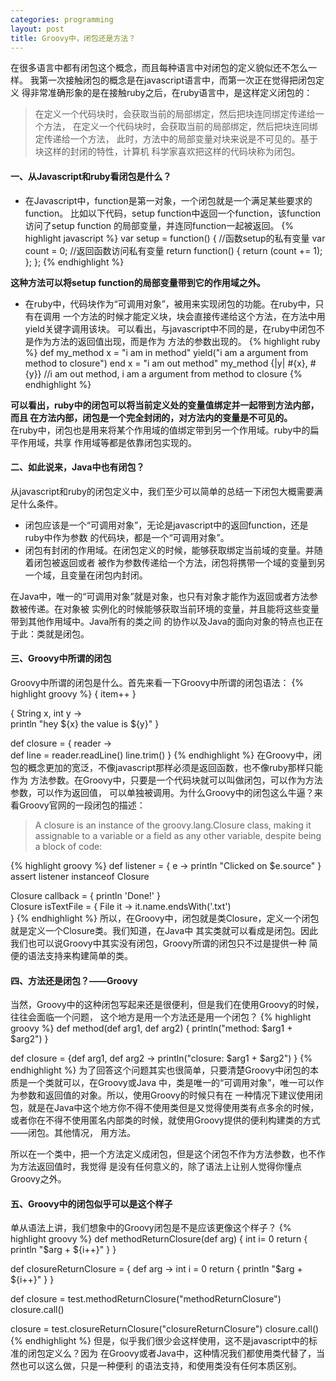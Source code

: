 ```yaml
---
categories: programming
layout: post
title: Groovy中，闭包还是方法？
---
```


在很多语言中都有闭包这个概念，而且每种语言中对闭包的定义貌似还不怎么一样。
我第一次接触闭包的概念是在javascript语言中，而第一次正在觉得把闭包定义
得非常准确形象的是在接触ruby之后，在ruby语言中，是这样定义闭包的：  
<!-- more -->  

> 在定义一个代码块时，会获取当前的局部绑定，然后把块连同绑定传递给一个方法，
> 在定义一个代码块时，会获取当前的局部绑定，然后把块连同绑定传递给一个方法，
> 此时，方法中的局部变量对块来说是不可见的。基于块这样的封闭的特性，计算机
> 科学家喜欢把这样的代码块称为闭包。

#### 一、从Javascript和ruby看闭包是什么？
*  在Javascript中，function是第一对象，一个闭包就是一个满足某些要求的function。
比如以下代码，setup function中返回一个function，该function访问了setup function 
的局部变量，并连同function一起被返回。
{% highlight javascript %}
var  setup = function() {
    //函数setup的私有变量
    var count = 0;
    //返回函数访问私有变量
    return function() {
        return (count += 1);
    };
};
{% endhighlight %}

<b>这种方法可以将setup function的局部变量带到它的作用域之外。</b>

* 在ruby中，代码块作为“可调用对象”，被用来实现闭包的功能。在ruby中，只有在调用
一个方法的时候才能定义块，块会直接传递给这个方法，在方法中用yield关键字调用该块。
可以看出，与javascript中不同的是，在ruby中闭包不是作为方法的返回值出现，而是作为
方法的参数出现的。
{% highlight ruby %}
def my_method
    x = "i am in method"
    yield("i am a argument from method to closure")
end
x = "i am out method"
my_method {|y| #{x}, #{y}}
//i am out method, i am a argument from method to closure
{% endhighlight %}

<b>可以看出，ruby中的闭包可以将当前定义处的变量值绑定并一起带到方法内部，而且
在方法内部，闭包是一个完全封闭的，对方法内的变量是不可见的。</b>    
在ruby中，闭包也是用来将某个作用域的值绑定带到另一个作用域。ruby中的扁平作用域，共享
作用域等都是依靠闭包实现的。

#### 二、如此说来，Java中也有闭包？
从javascript和ruby的闭包定义中，我们至少可以简单的总结一下闭包大概需要满足什么条件。    

* 闭包应该是一个“可调用对象”，无论是javascript中的返回function，还是ruby中作为参数
的代码块，都是一个“可调用对象”。
* 闭包有封闭的作用域。在闭包定义的时候，能够获取绑定当前域的变量。并随着闭包被返回或者
被作为参数传递给一个方法，闭包将携带一个域的变量到另一个域，且变量在闭包内封闭。

在Java中，唯一的“可调用对象”就是对象，也只有对象才能作为返回或者方法参数被传递。在对象被
实例化的时候能够获取当前环境的变量，并且能将这些变量带到其他作用域中。Java所有的类之间
的协作以及Java的面向对象的特点也正在于此：类就是闭包。

#### 三、Groovy中所谓的闭包
Groovy中所谓的闭包是什么。首先来看一下Groovy中所谓的闭包语法：
{% highlight groovy %}
{ item++ }                                                                        

{ String x, int y ->                                
    println "hey ${x} the value is ${y}"
}

def closure = { reader ->                                         
    def line = reader.readLine()
    line.trim()
}
{% endhighlight %}
在Groovy中，闭包的概念更加的宽泛，不像javascript那样必须是返回函数，也不像ruby那样只能作为
方法参数。在Groovy中，只要是一个代码块就可以叫做闭包，可以作为方法参数，可以作为返回值，
可以单独被调用。为什么Groovy中的闭包这么牛逼？来看Groovy官网的一段闭包的描述：

> A closure is an instance of the groovy.lang.Closure class, 
> making it assignable to a variable or a field as any other variable, 
> despite being a block of code:

{% highlight groovy %}
def listener = { e -> println "Clicked on $e.source" }      
assert listener instanceof Closure

Closure callback = { println 'Done!' }                      
Closure<Boolean> isTextFile = {
    File it -> it.name.endsWith('.txt')                     
}
{% endhighlight %}
所以，在Groovy中，闭包就是类Closure，定义一个闭包就是定义一个Closure类。我们知道，在Java中
其实类就可以看成是闭包。因此我们也可以说Groovy中其实没有闭包，Groovy所谓的闭包只不过是提供一种
简便的语法支持来构建简单的类。   

#### 四、方法还是闭包？——Groovy
当然，Groovy中的这种闭包写起来还是很便利，但是我们在使用Groovy的时候，往往会面临一个问题，
这个地方是用一个方法还是用一个闭包？
{% highlight groovy %}
def method(def arg1, def arg2) {
    println("method: $arg1 + $arg2")
}

def closure = {def arg1, def arg2 ->
    println("closure: $arg1 + $arg2")
}
{% endhighlight %}
为了回答这个问题其实也很简单，只要清楚Groovy中闭包的本质是一个类就可以，在Groovy或Java
中，类是唯一的“可调用对象”，唯一可以作为参数和返回值的对象。所以，使用Groovy的时候只有在
一种情况下建议使用闭包，就是在Java中这个地方你不得不使用类但是又觉得使用类有点多余的时候，
或者你在不得不使用匿名内部类的时候，就使用Groovy提供的便利构建类的方式——闭包。其他情况，
用方法。    

所以在一个类中，把一个方法定义成闭包，但是这个闭包不作为方法参数，也不作为方法返回值时，我觉得
是没有任何意义的，除了语法上让别人觉得你懂点Groovy之外。

#### 五、Groovy中的闭包似乎可以是这个样子
单从语法上讲，我们想象中的Groovy闭包是不是应该更像这个样子？
{% highlight groovy %}
def methodReturnClosure(def arg) {
    int i= 0
    return {
        println "$arg + ${i++}"
    }
}

def closureReturnClosure = { def arg ->
    int i = 0
    return {
        println "$arg + ${i++}"
    }
}

def closure = test.methodReturnClosure("methodReturnClosure")
closure.call()

closure = test.closureReturnClosure("closureReturnClosure")
closure.call()
{% endhighlight %}
但是，似乎我们很少会这样使用，这不是javascript中的标准的闭包定义么？因为
在Groovy或者Java中，这种情况我们都使用类代替了，当然也可以这么做，只是一种便利
的语法支持，和使用类没有任何本质区别。


